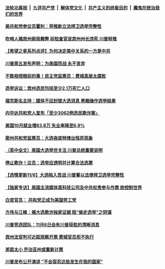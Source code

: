 

####  [法轮功真相](../../../../basic/blob/master/README.md?t=11070702) &nbsp;|&nbsp; [九评共产党](../../../../9ping.md/blob/master/README.md?t=11070702) &nbsp;|&nbsp; [解体党文化](../../../../jtdwh.md/blob/master/README.md?t=11070702)  &nbsp;|&nbsp; [共产主义的终极目的](../../../../gczydzjmd.md/blob/master/README.md?t=11070702) &nbsp;|&nbsp; [魔鬼在统治我们的世界](../../../../mgztzwmdsj.md/blob/master/README.md?t=11070702) 

#### [美共和党参议员霍利：将推新立法捍卫选举完整性](../pages/soh6/440122.md?t=11070702) 
#### [吹哨人揭宾州邮局舞弊 前检查官说宾州州长违宪 川普转推 ](../pages/soh6/440143.md?t=11070702) 
#### [【希望之星系列点评】为何决定美中关系的一方是中共](../pages/soh6/440152.md?t=11070702) 
#### [川普周五发布声明：为美国而战 永不言弃](../pages/soh6/440137.md?t=11070702) 
#### [不敢相信眼前的事！民主党监票员：费城高层太腐败](../pages/soh6/440113.md?t=11070702) 
#### [选举诉讼：宾州选民包括至少2.1万死亡人口](../pages/soh6/440116.md?t=11070702) 
#### [福克斯名主持：媒体不应封锁大选消息 黑箱操作选举结果](../pages/soh6/440104.md?t=11070702) 
#### [内华达共和党人宣布「至少3062例选民欺诈案」](../pages/soh6/440119.md?t=11070702) 
#### [美国10月就业增63.8万 失业率降至6.9%](../pages/soh6/440098.md?t=11070702) 
#### [密州共和党监票员：大选夜底特律出怪异现象 ](../pages/soh6/439882.md?t=11070702) 
#### [（英中全文）美国大选举世关注  川普总统重要说明](../pages/soh6/440068.md?t=11070702) 
#### [停止欺诈！议员：选举应透明并计算合法选票](../pages/soh6/440065.md?t=11070702) 
#### [【选情更新11/6】大选陷入苦战 川普誓以法律捍卫选举完整性](../pages/soh6/440023.md?t=11070702) 
#### [【独家专访】美国主流媒体高科技公司及中共权贵参与作票 欲控制世界](../pages/soh6/439936.md?t=11070702) 
#### [白宫官员： 共和党正成为美国劳工党](../pages/soh6/439927.md?t=11070702) 
#### [方伟与江峰：揭大选欺诈独家证据 阻“偷走选举”之阴谋](../pages/soh6/439894.md?t=11070702) 
#### [川普竞选团队：11月6日会有川普获胜的清晰消息](../pages/soh6/439891.md?t=11070702) 
#### [宾州法官判可近距观察开票 费城官员拒不执行](../pages/soh6/439858.md?t=11070702) 
#### [差距太小 乔治亚州或重新计票](../pages/soh6/439819.md?t=11070702) 
#### [川普发布公开演讲 “不会容忍这些发生在我的国家”](../pages/soh6/439831.md?t=11070702) 
